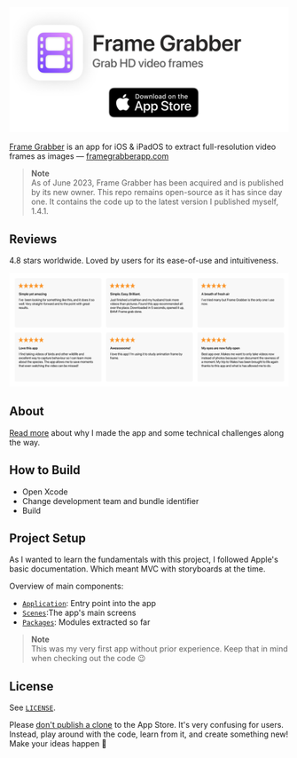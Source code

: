 <p align="center">
    <a href="https://web.archive.org/web/20230525192529/https://apps.apple.com/app/frame-grabber/id1434703541">
        <img src="design/banner.png" alt="App Store banner">
    </a>
</p>

[Frame Grabber](https://framegrabberapp.com) is an app for iOS & iPadOS to extract full-resolution video frames as images — [framegrabberapp.com](https://framegrabberapp.com)


> **Note**  
> As of June 2023, Frame Grabber has been acquired and is published by its new owner. This repo remains open-source as it has since day one. It contains the code up to the latest version I published myself, 1.4.1.

## Reviews

4.8 stars worldwide. Loved by users for its ease-of-use and intuitiveness.

<p align="center">
    <a href="https://apps.apple.com/app/frame-grabber/id1434703541">
        <img src="design/banner-reviews.png" alt="App Store reviews">
    </a>
</p>

## About

[Read more](./docs/about.md) about why I made the app and some technical challenges along the way.

## How to Build

- Open Xcode
- Change development team and bundle identifier
- Build

## Project Setup


As I wanted to learn the fundamentals with this project, I followed Apple's basic documentation. Which meant MVC with storyboards at the time.

Overview of main components:
- [`Application`](Frame%20Grabber/Application): Entry point into the app
- [`Scenes`](Frame%20Grabber/Scenes):The app's main screens
- [`Packages`](Frame%20Grabber/Packages): Modules extracted so far

> **Note**  
> This was my very first app without prior experience. Keep that in mind when checking out the code 😉 

## License

See [`LICENSE`](LICENSE).

Please [don't publish a clone](https://github.com/arthurhammer/FrameGrabber/issues/5) to the App Store. It's very confusing for users.
Instead, play around with the code, learn from it, and create something new! Make your ideas happen 🤗
